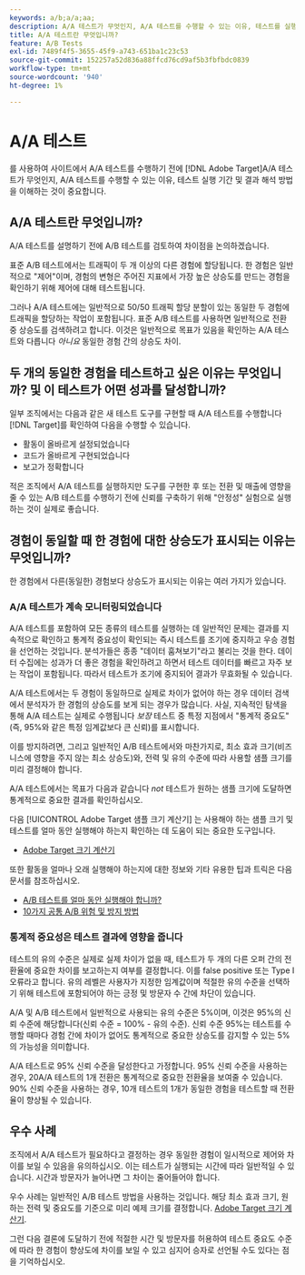 ```yaml
---
keywords: a/b;a/a;aa;
description: A/A 테스트가 무엇인지, A/A 테스트를 수행할 수 있는 이유, 테스트를 실행하는 시간 및 결과를 해석하는 방법을 알아봅니다.
title: A/A 테스트란 무엇입니까?
feature: A/B Tests
exl-id: 7489f4f5-3655-45f9-a743-651ba1c23c53
source-git-commit: 152257a52d836a88ffcd76cd9af5b3fbfbdc0839
workflow-type: tm+mt
source-wordcount: '940'
ht-degree: 1%

---
```


# A/A 테스트

를 사용하여 사이트에서 A/A 테스트를 수행하기 전에 [!DNL Adobe Target]A/A 테스트가 무엇인지, A/A 테스트를 수행할 수 있는 이유, 테스트 실행 기간 및 결과 해석 방법을 이해하는 것이 중요합니다.

## A/A 테스트란 무엇입니까?

A/A 테스트를 설명하기 전에 A/B 테스트를 검토하여 차이점을 논의하겠습니다.

표준 A/B 테스트에서는 트래픽이 두 개 이상의 다른 경험에 할당됩니다. 한 경험은 일반적으로 &quot;제어&quot;이며, 경험의 변형은 주어진 지표에서 가장 높은 상승도를 만드는 경험을 확인하기 위해 제어에 대해 테스트됩니다.

그러나 A/A 테스트에는 일반적으로 50/50 트래픽 할당 분할이 있는 동일한 두 경험에 트래픽을 할당하는 작업이 포함됩니다. 표준 A/B 테스트를 사용하면 일반적으로 전환 중 상승도를 검색하려고 합니다. 이것은 일반적으로 목표가 있음을 확인하는 A/A 테스트와 다릅니다 *아니요* 동일한 경험 간의 상승도 차이.

## 두 개의 동일한 경험을 테스트하고 싶은 이유는 무엇입니까? 및 이 테스트가 어떤 성과를 달성합니까?

일부 조직에서는 다음과 같은 새 테스트 도구를 구현할 때 A/A 테스트를 수행합니다 [!DNL Target]를 확인하여 다음을 수행할 수 있습니다.

* 활동이 올바르게 설정되었습니다
* 코드가 올바르게 구현되었습니다
* 보고가 정확합니다

적은 조직에서 A/A 테스트를 실행하지만 도구를 구현한 후 또는 전환 및 매출에 영향을 줄 수 있는 A/B 테스트를 수행하기 전에 신뢰를 구축하기 위해 &quot;안정성&quot; 실험으로 실행하는 것이 실제로 좋습니다.

## 경험이 동일할 때 한 경험에 대한 상승도가 표시되는 이유는 무엇입니까?

한 경험에서 다른(동일한) 경험보다 상승도가 표시되는 이유는 여러 가지가 있습니다.

### A/A 테스트가 계속 모니터링되었습니다

A/A 테스트를 포함하여 모든 종류의 테스트를 실행하는 데 일반적인 문제는 결과를 지속적으로 확인하고 통계적 중요성이 확인되는 즉시 테스트를 조기에 중지하고 우승 경험을 선언하는 것입니다. 분석가들은 종종 &quot;데이터 훔쳐보기&quot;라고 불리는 것을 한다. 데이터 수집에는 성과가 더 좋은 경험을 확인하려고 하면서 테스트 데이터를 빠르고 자주 보는 작업이 포함됩니다. 따라서 테스트가 조기에 중지되어 결과가 무효화될 수 있습니다.

A/A 테스트에서는 두 경험이 동일하므로 실제로 차이가 없어야 하는 경우 데이터 검색에서 분석자가 한 경험의 상승도를 보게 되는 경우가 많습니다. 사실, 지속적인 탐색을 통해 A/A 테스트는 실제로 수행됩니다 _보장_ 테스트 중 특정 지점에서 &quot;통계적 중요도&quot;(즉, 95%와 같은 특정 임계값보다 큰 신뢰)를 표시합니다.

이를 방지하려면, 그리고 일반적인 A/B 테스트에서와 마찬가지로, 최소 효과 크기(비즈니스에 영향을 주지 않는 최소 상승도)와, 전력 및 유의 수준에 따라 사용할 샘플 크기를 미리 결정해야 합니다.

A/A 테스트에서는 목표가 다음과 같습니다 *not* 테스트가 원하는 샘플 크기에 도달하면 통계적으로 중요한 결과를 확인하십시오.

다음 [!UICONTROL Adobe Target 샘플 크기 계산기] 는 사용해야 하는 샘플 크기 및 테스트를 얼마 동안 실행해야 하는지 확인하는 데 도움이 되는 중요한 도구입니다.

* [Adobe Target 크기 계산기](/help/main/c-activities/t-test-ab/sample-size-determination.md#section_6B8725BD704C4AFE939EF2A6B6E834E6)

또한 활동을 얼마나 오래 실행해야 하는지에 대한 정보와 기타 유용한 팁과 트릭은 다음 문서를 참조하십시오.

* [A/B 테스트를 얼마 동안 실행해야 합니까?](/help/main/c-activities/t-test-ab/sample-size-determination.md)
* [10가지 공통 A/B 위험 및 방지 방법](/help/main/c-activities/t-test-ab/common-ab-testing-pitfalls.md)

### 통계적 중요성은 테스트 결과에 영향을 줍니다

테스트의 유의 수준은 실제로 실제 차이가 없을 때, 테스트가 두 개의 다른 오퍼 간의 전환율에 중요한 차이를 보고하는지 여부를 결정합니다. 이를 false positive 또는 Type I 오류라고 합니다. 유의 레벨은 사용자가 지정한 임계값이며 적절한 유의 수준을 선택하기 위해 테스트에 포함되어야 하는 긍정 및 방문자 수 간에 차단이 있습니다.

A/A 및 A/B 테스트에서 일반적으로 사용되는 유의 수준은 5%이며, 이것은 95%의 신뢰 수준에 해당합니다(신뢰 수준 = 100% - 유의 수준). 신뢰 수준 95%는 테스트를 수행할 때마다 경험 간에 차이가 없어도 통계적으로 중요한 상승도를 감지할 수 있는 5%의 가능성을 의미합니다.

A/A 테스트로 95% 신뢰 수준을 달성한다고 가정합니다. 95% 신뢰 수준을 사용하는 경우, 20A/A 테스트의 1개 전환은 통계적으로 중요한 전환율을 보여줄 수 있습니다. 90% 신뢰 수준을 사용하는 경우, 10개 테스트의 1개가 동일한 경험을 테스트할 때 전환율이 향상될 수 있습니다.

## 우수 사례

조직에서 A/A 테스트가 필요하다고 결정하는 경우 동일한 경험이 일시적으로 제어와 차이를 보일 수 있음을 유의하십시오. 이는 테스트가 실행되는 시간에 따라 일반적일 수 있습니다. 시간과 방문자가 늘어나면 그 차이는 줄어들어야 합니다.

우수 사례는 일반적인 A/B 테스트 방법을 사용하는 것입니다. 해당 최소 효과 크기, 원하는 전력 및 중요도를 기준으로 미리 예제 크기를 결정합니다. [Adobe Target 크기 계산기](/help/main/c-activities/t-test-ab/sample-size-determination.md#section_6B8725BD704C4AFE939EF2A6B6E834E6).

그런 다음 결론에 도달하기 전에 적절한 시간 및 방문자를 허용하여 테스트 중요도 수준에 따라 한 경험이 향상도에 차이를 보일 수 있고 심지어 승자로 선언될 수도 있다는 점을 기억하십시오.
